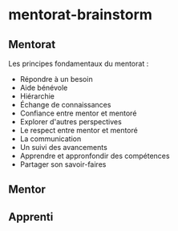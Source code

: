 # mentorat-brainstorm

## Mentorat

Les principes fondamentaux du mentorat :

- Répondre à un besoin
- Aide bénévole
- Hiérarchie
- Échange de connaissances
- Confiance entre mentor et mentoré
- Explorer d'autres perspectives
- Le respect entre mentor et mentoré
- La communication
- Un suivi des avancements
- Apprendre et appronfondir des compétences
- Partager son savoir-faires

## Mentor

## Apprenti
